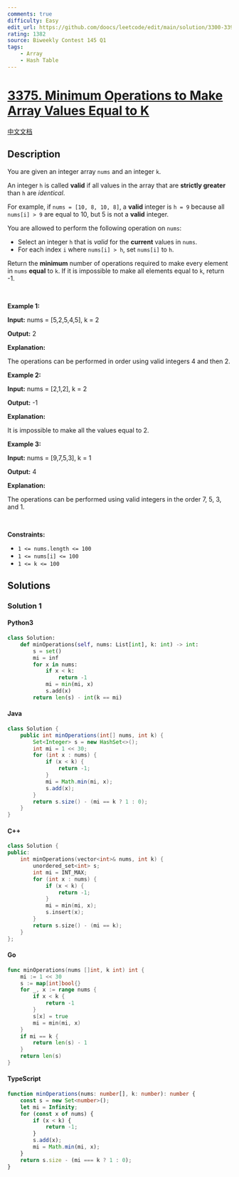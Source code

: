```yaml
---
comments: true
difficulty: Easy
edit_url: https://github.com/doocs/leetcode/edit/main/solution/3300-3399/3375.Minimum%20Operations%20to%20Make%20Array%20Values%20Equal%20to%20K/README_EN.md
rating: 1382
source: Biweekly Contest 145 Q1
tags:
    - Array
    - Hash Table
---
```


<!-- problem:start -->

# [3375. Minimum Operations to Make Array Values Equal to K](https://leetcode.com/problems/minimum-operations-to-make-array-values-equal-to-k)

[中文文档](/solution/3300-3399/3375.Minimum%20Operations%20to%20Make%20Array%20Values%20Equal%20to%20K/README.md)

## Description

<!-- description:start -->

<p>You are given an integer array <code>nums</code> and an integer <code>k</code>.</p>

<p>An integer <code>h</code> is called <strong>valid</strong> if all values in the array that are <strong>strictly greater</strong> than <code>h</code> are <em>identical</em>.</p>

<p>For example, if <code>nums = [10, 8, 10, 8]</code>, a <strong>valid</strong> integer is <code>h = 9</code> because all <code>nums[i] &gt; 9</code>&nbsp;are equal to 10, but 5 is not a <strong>valid</strong> integer.</p>

<p>You are allowed to perform the following operation on <code>nums</code>:</p>

<ul>
	<li>Select an integer <code>h</code> that is <em>valid</em> for the <strong>current</strong> values in <code>nums</code>.</li>
	<li>For each index <code>i</code> where <code>nums[i] &gt; h</code>, set <code>nums[i]</code> to <code>h</code>.</li>
</ul>

<p>Return the <strong>minimum</strong> number of operations required to make every element in <code>nums</code> <strong>equal</strong> to <code>k</code>. If it is impossible to make all elements equal to <code>k</code>, return -1.</p>

<p>&nbsp;</p>
<p><strong class="example">Example 1:</strong></p>

<div class="example-block">
<p><strong>Input:</strong> <span class="example-io">nums = [5,2,5,4,5], k = 2</span></p>

<p><strong>Output:</strong> <span class="example-io">2</span></p>

<p><strong>Explanation:</strong></p>

<p>The operations can be performed in order using valid integers 4 and then 2.</p>
</div>

<p><strong class="example">Example 2:</strong></p>

<div class="example-block">
<p><strong>Input:</strong> <span class="example-io">nums = [2,1,2], k = 2</span></p>

<p><strong>Output:</strong> <span class="example-io">-1</span></p>

<p><strong>Explanation:</strong></p>

<p>It is impossible to make all the values equal to 2.</p>
</div>

<p><strong class="example">Example 3:</strong></p>

<div class="example-block">
<p><strong>Input:</strong> <span class="example-io">nums = [9,7,5,3], k = 1</span></p>

<p><strong>Output:</strong> <span class="example-io">4</span></p>

<p><strong>Explanation:</strong></p>

<p>The operations can be performed using valid integers in the order 7, 5, 3, and 1.</p>
</div>

<p>&nbsp;</p>
<p><strong>Constraints:</strong></p>

<ul>
	<li><code>1 &lt;= nums.length &lt;= 100 </code></li>
	<li><code>1 &lt;= nums[i] &lt;= 100</code></li>
	<li><code>1 &lt;= k &lt;= 100</code></li>
</ul>

<!-- description:end -->

## Solutions

<!-- solution:start -->

### Solution 1

<!-- tabs:start -->

#### Python3

```python
class Solution:
    def minOperations(self, nums: List[int], k: int) -> int:
        s = set()
        mi = inf
        for x in nums:
            if x < k:
                return -1
            mi = min(mi, x)
            s.add(x)
        return len(s) - int(k == mi)
```

#### Java

```java
class Solution {
    public int minOperations(int[] nums, int k) {
        Set<Integer> s = new HashSet<>();
        int mi = 1 << 30;
        for (int x : nums) {
            if (x < k) {
                return -1;
            }
            mi = Math.min(mi, x);
            s.add(x);
        }
        return s.size() - (mi == k ? 1 : 0);
    }
}
```

#### C++

```cpp
class Solution {
public:
    int minOperations(vector<int>& nums, int k) {
        unordered_set<int> s;
        int mi = INT_MAX;
        for (int x : nums) {
            if (x < k) {
                return -1;
            }
            mi = min(mi, x);
            s.insert(x);
        }
        return s.size() - (mi == k);
    }
};
```

#### Go

```go
func minOperations(nums []int, k int) int {
	mi := 1 << 30
	s := map[int]bool{}
	for _, x := range nums {
		if x < k {
			return -1
		}
		s[x] = true
		mi = min(mi, x)
	}
	if mi == k {
		return len(s) - 1
	}
	return len(s)
}
```

#### TypeScript

```ts
function minOperations(nums: number[], k: number): number {
    const s = new Set<number>();
    let mi = Infinity;
    for (const x of nums) {
        if (x < k) {
            return -1;
        }
        s.add(x);
        mi = Math.min(mi, x);
    }
    return s.size - (mi === k ? 1 : 0);
}
```

<!-- tabs:end -->

<!-- solution:end -->

<!-- problem:end -->
